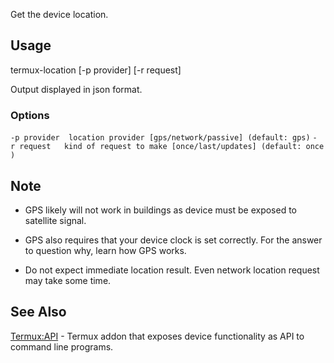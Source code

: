 Get the device location.

## Usage

termux-location \[-p provider\] \[-r request\]

Output displayed in json format.

### Options

`-p provider  location provider [gps/network/passive] (default: gps)`
`-r request   kind of request to make [once/last/updates] (default: once)`

## Note

- GPS likely will not work in buildings as device must be exposed to
  satellite signal.

<!-- -->

- GPS also requires that your device clock is set correctly. For the
  answer to question why, learn how GPS works.

<!-- -->

- Do not expect immediate location result. Even network location request
  may take some time.

## See Also

[Termux:API](Termux:API) - Termux addon that exposes device
functionality as API to command line programs.